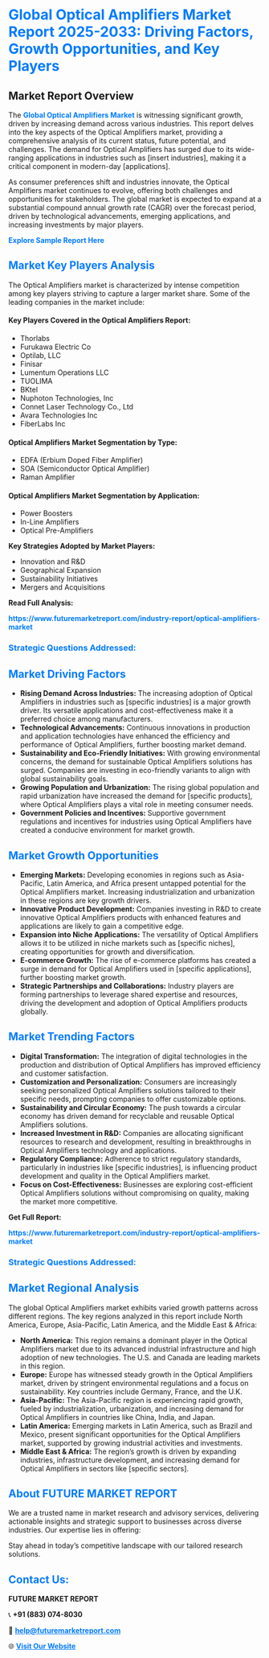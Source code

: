 <h1 style="color: #007BFF;">Global Optical Amplifiers Market Report 2025-2033: Driving Factors, Growth Opportunities, and Key Players</h1>

<section id="overview">
<h2>Market Report Overview</h2>
<p>The <a href="https://www.futuremarketreport.com/industry-report/optical-amplifiers-market" style="color: #007BFF; text-decoration: none;"><strong>Global Optical Amplifiers Market</strong></a> is witnessing significant growth, driven by increasing demand across various industries. This report delves into the key aspects of the Optical Amplifiers market, providing a comprehensive analysis of its current status, future potential, and challenges. The demand for Optical Amplifiers has surged due to its wide-ranging applications in industries such as [insert industries], making it a critical component in modern-day [applications].</p>
<p>As consumer preferences shift and industries innovate, the Optical Amplifiers market continues to evolve, offering both challenges and opportunities for stakeholders. The global market is expected to expand at a substantial compound annual growth rate (CAGR) over the forecast period, driven by technological advancements, emerging applications, and increasing investments by major players.</p>
</section>

<section id="overview">
<p><a href="https://www.futuremarketreport.com/request-sample/reportId=115935" style="color: #007BFF; text-decoration: none;"><strong>Explore Sample Report Here</strong></a></p>
</section>

<section id="key-players">
<h2 style="color: #007BFF;">Market Key Players Analysis</h2>
<p>The Optical Amplifiers market is characterized by intense competition among key players striving to capture a larger market share. Some of the leading companies in the market include:</p>
<h4>Key Players Covered in the Optical Amplifiers Report:</h4>
<ul><li>Thorlabs</li><li>Furukawa Electric Co</li><li>Optilab, LLC</li><li>Finisar</li><li>Lumentum Operations LLC</li><li>TUOLIMA</li><li>BKtel</li><li>Nuphoton Technologies, Inc</li><li>Connet Laser Technology Co., Ltd</li><li>Avara Technologies Inc</li><li>FiberLabs Inc</li></ul>
<h4>Optical Amplifiers Market Segmentation by Type:</h4>
<ul><li>EDFA (Erbium Doped Fiber Amplifier)</li><li>SOA (Semiconductor Optical Amplifier)</li><li>Raman Amplifier</li></ul>

<h4>Optical Amplifiers Market Segmentation by Application:</h4>
<ul><li>Power Boosters</li><li>In-Line Amplifiers</li><li>Optical Pre-Amplifiers</li></ul>
<p><strong>Key Strategies Adopted by Market Players:</strong></p>
<ul>
<li>Innovation and R&D</li>
<li>Geographical Expansion</li>
<li>Sustainability Initiatives</li>
<li>Mergers and Acquisitions</li>
</ul>
</section>

<section>
<p><strong>Read Full Analysis: </strong></p><a href="https://www.futuremarketreport.com/industry-report/optical-amplifiers-market" style="color: #007BFF; text-decoration: none;"><strong>https://www.futuremarketreport.com/industry-report/optical-amplifiers-market</strong></a>
<h3 style="color: #007BFF;">Strategic Questions Addressed:</h3>
</section>

<section id="driving-factors">
<h2 style="color: #007BFF;">Market Driving Factors</h2>
<ul>
<li><strong>Rising Demand Across Industries:</strong> The increasing adoption of Optical Amplifiers in industries such as [specific industries] is a major growth driver. Its versatile applications and cost-effectiveness make it a preferred choice among manufacturers.</li>
<li><strong>Technological Advancements:</strong> Continuous innovations in production and application technologies have enhanced the efficiency and performance of Optical Amplifiers, further boosting market demand.</li>
<li><strong>Sustainability and Eco-Friendly Initiatives:</strong> With growing environmental concerns, the demand for sustainable Optical Amplifiers solutions has surged. Companies are investing in eco-friendly variants to align with global sustainability goals.</li>
<li><strong>Growing Population and Urbanization:</strong> The rising global population and rapid urbanization have increased the demand for [specific products], where Optical Amplifiers plays a vital role in meeting consumer needs.</li>
<li><strong>Government Policies and Incentives:</strong> Supportive government regulations and incentives for industries using Optical Amplifiers have created a conducive environment for market growth.</li>
</ul>
</section>

<section id="growth-opportunities">
<h2 style="color: #007BFF;">Market Growth Opportunities</h2>
<ul>
<li><strong>Emerging Markets:</strong> Developing economies in regions such as Asia-Pacific, Latin America, and Africa present untapped potential for the Optical Amplifiers market. Increasing industrialization and urbanization in these regions are key growth drivers.</li>
<li><strong>Innovative Product Development:</strong> Companies investing in R&D to create innovative Optical Amplifiers products with enhanced features and applications are likely to gain a competitive edge.</li>
<li><strong>Expansion into Niche Applications:</strong> The versatility of Optical Amplifiers allows it to be utilized in niche markets such as [specific niches], creating opportunities for growth and diversification.</li>
<li><strong>E-commerce Growth:</strong> The rise of e-commerce platforms has created a surge in demand for Optical Amplifiers used in [specific applications], further boosting market growth.</li>
<li><strong>Strategic Partnerships and Collaborations:</strong> Industry players are forming partnerships to leverage shared expertise and resources, driving the development and adoption of Optical Amplifiers products globally.</li>
</ul>
</section>

<section id="trending-factors">
<h2 style="color: #007BFF;">Market Trending Factors</h2>
<ul>
<li><strong>Digital Transformation:</strong> The integration of digital technologies in the production and distribution of Optical Amplifiers has improved efficiency and customer satisfaction.</li>
<li><strong>Customization and Personalization:</strong> Consumers are increasingly seeking personalized Optical Amplifiers solutions tailored to their specific needs, prompting companies to offer customizable options.</li>
<li><strong>Sustainability and Circular Economy:</strong> The push towards a circular economy has driven demand for recyclable and reusable Optical Amplifiers solutions.</li>
<li><strong>Increased Investment in R&D:</strong> Companies are allocating significant resources to research and development, resulting in breakthroughs in Optical Amplifiers technology and applications.</li>
<li><strong>Regulatory Compliance:</strong> Adherence to strict regulatory standards, particularly in industries like [specific industries], is influencing product development and quality in the Optical Amplifiers market.</li>
<li><strong>Focus on Cost-Effectiveness:</strong> Businesses are exploring cost-efficient Optical Amplifiers solutions without compromising on quality, making the market more competitive.</li>
</ul>
</section>

<section>
<p><strong>Get Full Report: </strong></p><a href="https://www.futuremarketreport.com/industry-report/optical-amplifiers-market" style="color: #007BFF; text-decoration: none;"><strong>https://www.futuremarketreport.com/industry-report/optical-amplifiers-market</strong></a>
<h3 style="color: #007BFF;">Strategic Questions Addressed:</h3>
</section>


<section id="regional-analysis">
<h2 style="color: #007BFF;">Market Regional Analysis</h2>
<p>The global Optical Amplifiers market exhibits varied growth patterns across different regions. The key regions analyzed in this report include North America, Europe, Asia-Pacific, Latin America, and the Middle East & Africa:</p>
<ul>
<li><strong>North America:</strong> This region remains a dominant player in the Optical Amplifiers market due to its advanced industrial infrastructure and high adoption of new technologies. The U.S. and Canada are leading markets in this region.</li>
<li><strong>Europe:</strong> Europe has witnessed steady growth in the Optical Amplifiers market, driven by stringent environmental regulations and a focus on sustainability. Key countries include Germany, France, and the U.K.</li>
<li><strong>Asia-Pacific:</strong> The Asia-Pacific region is experiencing rapid growth, fueled by industrialization, urbanization, and increasing demand for Optical Amplifiers in countries like China, India, and Japan.</li>
<li><strong>Latin America:</strong> Emerging markets in Latin America, such as Brazil and Mexico, present significant opportunities for the Optical Amplifiers market, supported by growing industrial activities and investments.</li>
<li><strong>Middle East & Africa:</strong> The region’s growth is driven by expanding industries, infrastructure development, and increasing demand for Optical Amplifiers in sectors like [specific sectors].</li>
</ul>
</section>

<footer>
<h2 style="color: #007BFF;">About FUTURE MARKET REPORT</h2>
<p>We are a trusted name in market research and advisory services, delivering actionable insights and strategic support to businesses across diverse industries. Our expertise lies in offering:</p>

<p>Stay ahead in today’s competitive landscape with our tailored research solutions.</p>

<h2 style="color: #007BFF;">Contact Us:</h2>
<p><strong>FUTURE MARKET REPORT</strong></p>
<p>📞 <strong>+91 (883) 074-8030</strong></p>
<p>📧 <strong><a href="mailto:help@futuremarketreport.com" style="color: #007BFF;">help@futuremarketreport.com</a></strong></p>
<p>🌐 <strong><a href="https://www.futuremarketreport.com/" style="color: #007BFF;">Visit Our Website</a></strong></p>
</footer>